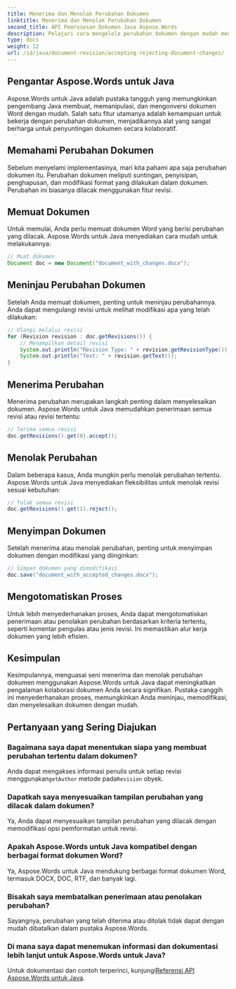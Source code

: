 ```yaml
---
title: Menerima dan Menolak Perubahan Dokumen
linktitle: Menerima dan Menolak Perubahan Dokumen
second_title: API Pemrosesan Dokumen Java Aspose.Words
description: Pelajari cara mengelola perubahan dokumen dengan mudah menggunakan Aspose.Words untuk Java. Terima dan tolak revisi dengan mudah.
type: docs
weight: 12
url: /id/java/document-revision/accepting-rejecting-document-changes/
---
```


## Pengantar Aspose.Words untuk Java

Aspose.Words untuk Java adalah pustaka tangguh yang memungkinkan pengembang Java membuat, memanipulasi, dan mengonversi dokumen Word dengan mudah. Salah satu fitur utamanya adalah kemampuan untuk bekerja dengan perubahan dokumen, menjadikannya alat yang sangat berharga untuk penyuntingan dokumen secara kolaboratif.

## Memahami Perubahan Dokumen

Sebelum menyelami implementasinya, mari kita pahami apa saja perubahan dokumen itu. Perubahan dokumen meliputi suntingan, penyisipan, penghapusan, dan modifikasi format yang dilakukan dalam dokumen. Perubahan ini biasanya dilacak menggunakan fitur revisi.

## Memuat Dokumen

Untuk memulai, Anda perlu memuat dokumen Word yang berisi perubahan yang dilacak. Aspose.Words untuk Java menyediakan cara mudah untuk melakukannya:

```java
// Muat dokumen
Document doc = new Document("document_with_changes.docx");
```

## Meninjau Perubahan Dokumen

Setelah Anda memuat dokumen, penting untuk meninjau perubahannya. Anda dapat mengulangi revisi untuk melihat modifikasi apa yang telah dilakukan:

```java
// Ulangi melalui revisi
for (Revision revision : doc.getRevisions()) {
    // Menampilkan detail revisi
    System.out.println("Revision Type: " + revision.getRevisionType());
    System.out.println("Text: " + revision.getText());
}
```

## Menerima Perubahan

Menerima perubahan merupakan langkah penting dalam menyelesaikan dokumen. Aspose.Words untuk Java memudahkan penerimaan semua revisi atau revisi tertentu:

```java
// Terima semua revisi
doc.getRevisions().get(0).accept();
```

## Menolak Perubahan

Dalam beberapa kasus, Anda mungkin perlu menolak perubahan tertentu. Aspose.Words untuk Java menyediakan fleksibilitas untuk menolak revisi sesuai kebutuhan:

```java
// Tolak semua revisi
doc.getRevisions().get(1).reject();
```

## Menyimpan Dokumen

Setelah menerima atau menolak perubahan, penting untuk menyimpan dokumen dengan modifikasi yang diinginkan:

```java
// Simpan dokumen yang dimodifikasi
doc.save("document_with_accepted_changes.docx");
```

## Mengotomatiskan Proses

Untuk lebih menyederhanakan proses, Anda dapat mengotomatiskan penerimaan atau penolakan perubahan berdasarkan kriteria tertentu, seperti komentar pengulas atau jenis revisi. Ini memastikan alur kerja dokumen yang lebih efisien.

## Kesimpulan

Kesimpulannya, menguasai seni menerima dan menolak perubahan dokumen menggunakan Aspose.Words untuk Java dapat meningkatkan pengalaman kolaborasi dokumen Anda secara signifikan. Pustaka canggih ini menyederhanakan proses, memungkinkan Anda meninjau, memodifikasi, dan menyelesaikan dokumen dengan mudah.

## Pertanyaan yang Sering Diajukan

### Bagaimana saya dapat menentukan siapa yang membuat perubahan tertentu dalam dokumen?

 Anda dapat mengakses informasi penulis untuk setiap revisi menggunakan`getAuthor` metode pada`Revision` obyek.

### Dapatkah saya menyesuaikan tampilan perubahan yang dilacak dalam dokumen?

Ya, Anda dapat menyesuaikan tampilan perubahan yang dilacak dengan memodifikasi opsi pemformatan untuk revisi.

### Apakah Aspose.Words untuk Java kompatibel dengan berbagai format dokumen Word?

Ya, Aspose.Words untuk Java mendukung berbagai format dokumen Word, termasuk DOCX, DOC, RTF, dan banyak lagi.

### Bisakah saya membatalkan penerimaan atau penolakan perubahan?

Sayangnya, perubahan yang telah diterima atau ditolak tidak dapat dengan mudah dibatalkan dalam pustaka Aspose.Words.

### Di mana saya dapat menemukan informasi dan dokumentasi lebih lanjut untuk Aspose.Words untuk Java?

 Untuk dokumentasi dan contoh terperinci, kunjungi[Referensi API Aspose.Words untuk Java](https://reference.aspose.com/words/java/).